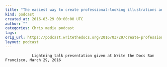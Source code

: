 ```yaml
---
title: "The easiest way to create professional-looking illustrations and diagrams, by Tom Johnson"
kind: podcast
created_at: 2016-03-29 00:00:00 UTC
author: ""
categories: Chris media podcast
tags: 
orig_url: https://podcast.writethedocs.org/2016/03/29/create-professional-graphics-tom-johnson/
layout: podcast
---
```


                Lightning talk presentation given at Write the Docs San Francisco, March 29, 2016
            